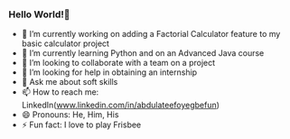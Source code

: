 ### Hello World!👋

- 🔭 I’m currently working on adding a Factorial Calculator feature to my basic calculator project
- 🌱 I’m currently learning Python and on an Advanced Java course
- 👯 I’m looking to collaborate with a team on a project
- 🤔 I’m looking for help in obtaining an internship
- 💬 Ask me about soft skills
- 📫 How to reach me: LinkedIn(www.linkedin.com/in/abdulateefoyegbefun)
- 😄 Pronouns: He, Him, His
- ⚡ Fun fact: I love to play Frisbee

